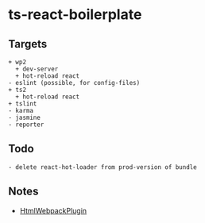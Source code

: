 # ts-react-boilerplate

## Targets

```text
+ wp2
  + dev-server
  + hot-reload react
- eslint (possible, for config-files)
+ ts2
  + hot-reload react
+ tslint
- karma
- jasmine
- reporter
```

## Todo

```text
- delete react-hot-loader from prod-version of bundle
```

## Notes

- [HtmlWebpackPlugin](https://github.com/Glavin001/react-hot-ts/blob/0b6c41e87643161c0975c0df097290d948069d36/webpack.config.js#L26)